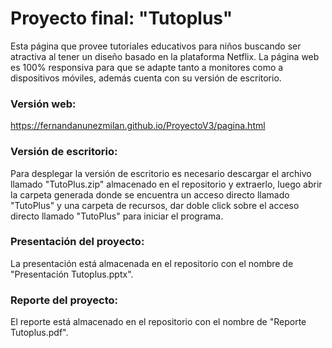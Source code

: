 # Proyecto final: "Tutoplus"
Esta página que provee tutoriales educativos para niños buscando ser atractiva al tener un diseño basado en la plataforma Netflix.
La página web es 100% responsiva para que se adapte tanto a monitores como a dispositivos móviles, además cuenta con su versión de escritorio.

### Versión web: 
https://fernandanunezmilan.github.io/ProyectoV3/pagina.html

### Versión de escritorio: 
Para desplegar la versión de escritorio es necesario descargar el archivo llamado "TutoPlus.zip" almacenado en el repositorio y extraerlo, luego abrir la carpeta generada donde se encuentra un acceso directo llamado "TutoPlus" y una carpeta de recursos, dar doble click sobre el acceso directo llamado "TutoPlus" para iniciar el programa.

### Presentación del proyecto:
La presentación está almacenada en el repositorio con el nombre de "Presentación Tutoplus.pptx".

### Reporte del proyecto:
El reporte está almacenado en el repositorio con el nombre de "Reporte Tutoplus.pdf".